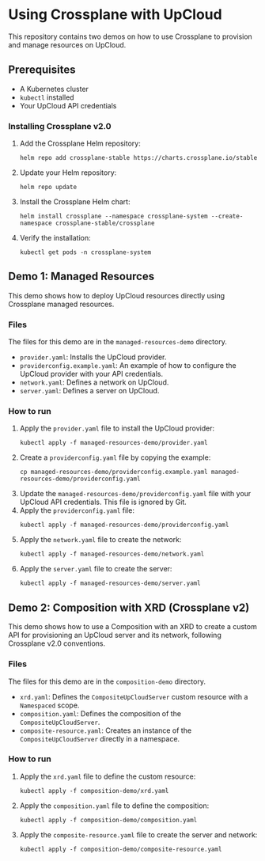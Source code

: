# Using Crossplane with UpCloud

This repository contains two demos on how to use Crossplane to provision and manage resources on UpCloud.

## Prerequisites

*   A Kubernetes cluster
*   `kubectl` installed
*   Your UpCloud API credentials

### Installing Crossplane v2.0

1.  Add the Crossplane Helm repository:
    ```
    helm repo add crossplane-stable https://charts.crossplane.io/stable
    ```
2.  Update your Helm repository:
    ```
    helm repo update
    ```
3.  Install the Crossplane Helm chart:
    ```
    helm install crossplane --namespace crossplane-system --create-namespace crossplane-stable/crossplane
    ```
4.  Verify the installation:
    ```
    kubectl get pods -n crossplane-system
    ```


## Demo 1: Managed Resources

This demo shows how to deploy UpCloud resources directly using Crossplane managed resources.

### Files

The files for this demo are in the `managed-resources-demo` directory.

*   `provider.yaml`: Installs the UpCloud provider.
*   `providerconfig.example.yaml`: An example of how to configure the UpCloud provider with your API credentials.
*   `network.yaml`: Defines a network on UpCloud.
*   `server.yaml`: Defines a server on UpCloud.

### How to run

1.  Apply the `provider.yaml` file to install the UpCloud provider:
    ```
    kubectl apply -f managed-resources-demo/provider.yaml
    ```
2.  Create a `providerconfig.yaml` file by copying the example:
    ```
    cp managed-resources-demo/providerconfig.example.yaml managed-resources-demo/providerconfig.yaml
    ```
3.  Update the `managed-resources-demo/providerconfig.yaml` file with your UpCloud API credentials. This file is ignored by Git.
4.  Apply the `providerconfig.yaml` file:
    ```
    kubectl apply -f managed-resources-demo/providerconfig.yaml
    ```
5.  Apply the `network.yaml` file to create the network:
    ```
    kubectl apply -f managed-resources-demo/network.yaml
    ```
6.  Apply the `server.yaml` file to create the server:
    ```
    kubectl apply -f managed-resources-demo/server.yaml
    ```

## Demo 2: Composition with XRD (Crossplane v2)

This demo shows how to use a Composition with an XRD to create a custom API for provisioning an UpCloud server and its network, following Crossplane v2.0 conventions.

### Files

The files for this demo are in the `composition-demo` directory.

*   `xrd.yaml`: Defines the `CompositeUpCloudServer` custom resource with a `Namespaced` scope.
*   `composition.yaml`: Defines the composition of the `CompositeUpCloudServer`.
*   `composite-resource.yaml`: Creates an instance of the `CompositeUpCloudServer` directly in a namespace.

### How to run

1.  Apply the `xrd.yaml` file to define the custom resource:
    ```
    kubectl apply -f composition-demo/xrd.yaml
    ```
2.  Apply the `composition.yaml` file to define the composition:
    ```
    kubectl apply -f composition-demo/composition.yaml
    ```
3.  Apply the `composite-resource.yaml` file to create the server and network:
    ```
    kubectl apply -f composition-demo/composite-resource.yaml
    ```
